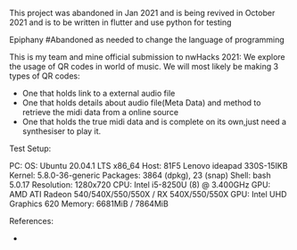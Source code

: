 This project was abandoned in Jan 2021 and is being revived in October 2021 and is to be written in flutter and use python for testing

Epiphany
#Abandoned as needed to change the language of programming

This is my team and mine official submission to nwHacks 2021: 
We explore the usage of QR codes in world of music.
We will most likely be making 3 types of QR codes:
- One that holds link to a external audio file
- One that holds details about audio file(Meta Data) and method to retrieve the midi data from a online source
- One that holds the true midi data and is complete on its own,just need a synthesiser to play it.

Test Setup:

PC:
OS: Ubuntu 20.04.1 LTS x86_64 
Host: 81F5 Lenovo ideapad 330S-15IKB 
Kernel: 5.8.0-36-generic 
Packages: 3864 (dpkg), 23 (snap) 
Shell: bash 5.0.17 
Resolution: 1280x720 
CPU: Intel i5-8250U (8) @ 3.400GHz 
GPU: AMD ATI Radeon 540/540X/550/550X / RX 540X/550/550X 
GPU: Intel UHD Graphics 620 
Memory: 6681MiB / 7864MiB 


References:

- 
